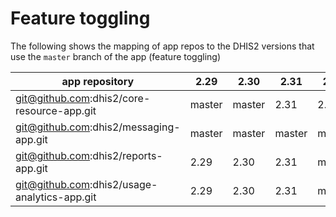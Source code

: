 # Feature toggling

The following shows the mapping of app repos to the DHIS2 versions that use the `master` branch of the app (feature toggling)

|app repository|2.29|2.30|2.31|2.32|2.33|
|---|---|---|---|---|---|
|git@github.com:dhis2/core-resource-app.git|master|master|2.31|2.32|master|
|git@github.com:dhis2/messaging-app.git|master|master|master|master|master|
|git@github.com:dhis2/reports-app.git|2.29|2.30|2.31|master|master|
|git@github.com:dhis2/usage-analytics-app.git|2.29|2.30|2.31|master|2.33| 
